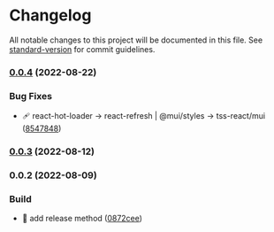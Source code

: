# Changelog

All notable changes to this project will be documented in this file. See [standard-version](https://github.com/conventional-changelog/standard-version) for commit guidelines.

### [0.0.4](https://github.com/bobpepers/runes-tip-dashboard/compare/v0.0.3...v0.0.4) (2022-08-22)


### Bug Fixes

* 🩹 react-hot-loader -> react-refresh | @mui/styles -> tss-react/mui ([8547848](https://github.com/bobpepers/runes-tip-dashboard/commit/85478485f883b358d9f1e3830164cbe0d5044bb7))

### [0.0.3](https://github.com/bobpepers/runes-tip-dashboard/compare/v0.0.2...v0.0.3) (2022-08-12)

### 0.0.2 (2022-08-09)


### Build

* 🔧 add release method ([0872cee](https://github.com/bobpepers/runes-tip-dashboard/commit/0872cee2089a524f0ff1d92702b115334577c200))
